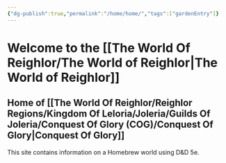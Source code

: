```yaml
---
{"dg-publish":true,"permalink":"/home/home/","tags":["gardenEntry"]}
---
```


# Welcome to the [[The World Of Reighlor/The World of Reighlor\|The World of Reighlor]]
## Home of [[The World Of Reighlor/Reighlor Regions/Kingdom Of Leloria/Joleria/Guilds Of Joleria/Conquest Of Glory (COG)/Conquest Of Glory\|Conquest Of Glory]]

This site contains information on a Homebrew world using D&D 5e. 


